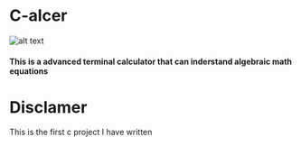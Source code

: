 # C-alcer

![alt text](https://raw.githubusercontent.com/spynetS/C-alcer/main/images/Screenshot_20221231_002637.png)
<h4>This is a advanced terminal calculator that can inderstand algebraic math equations</h4>
<h1>Disclamer</h1>
This is the first c project I have written
